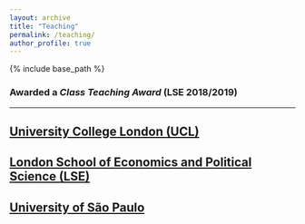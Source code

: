 ```yaml
---
layout: archive
title: "Teaching"
permalink: /teaching/
author_profile: true
---
```


{% include base_path %}

### Awarded a <i>Class Teaching Award</i> (LSE 2018/2019)

______________


## [University College London (UCL)](https://oliveirathiago.github.io/teaching-ucl)


## [London School of Economics and Political Science (LSE)](https://oliveirathiago.github.io/teaching-ucl)

  
## [University of São Paulo](https://oliveirathiago.github.io/teaching-ucl)


